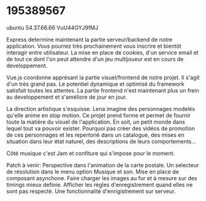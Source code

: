 # 195389567

ubuntu
54.37.66.66
VuU44GYJ9fMJ

Express determine maintenant la partie serveur/backend de notre application. Vous pourrez très prochainement vous inscrire et bientôt interagir entre utilisateur. La mise en place de cookies, d'un service email et de tout ce dont l'on peut attendre d'un jeu multijoueur est en cours de developpement.

Vue.js coordonne apprésant la partie visuel/frontend de notre projet. Il s'agit d'un très grand pas. Le potentiel dynamique et optimisé du framework satisfait toutes les attentes. La partie frontend n'est maintenant plus un frein au developpement et s'améliore de jour en jour.

La direction artistique s'esquisse. Lena imagine des personnages modelés qu'elle anime en stop motion. Ce projet prend forme et permet de fournir toute la matière du visuel de l'application. En soit, un petit monde dans lequel tout va pouvoir exister. Pourquoi pas créer des vidéos de promotion de ces personnages et les repertorié dans un catalogue, des mises en situation dans leur état naturel, des descriptions de leurs comportements...

Côté musique c'est Jam et confiture qui s'impose pour le moment.

Patch à venir:
Perspective dans l'animation de la carte postale.
Un selecteur de résolution dans le menu option
Musique et son.
Mise en place de composant asynchone.
Faire charger les images au fur et à mesure sur des timings mieux definie.
Afficher les règles d'enregistrement quand elles ne sont pas respecté.
Une fonctionnalité d'enrigistrement sur serveur.
